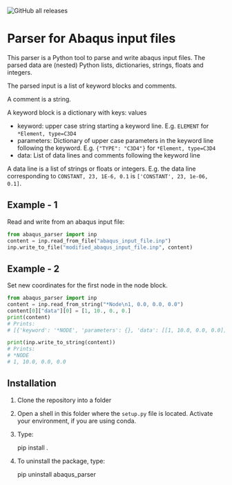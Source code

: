![GitHub all releases](https://img.shields.io/github/downloads/mrettl/parser_for_abaqus_input_files/total)

# Parser for Abaqus input files

This parser is a Python tool to parse and write abaqus input files.
The parsed data are (nested) Python lists, dictionaries, strings, floats and integers.

The parsed input is a list of keyword blocks and comments.

A comment is a string.

A keyword block is a dictionary with keys: values

- keyword: upper case string starting a keyword line. E.g. `ELEMENT` for `*Element, type=C3D4`
- parameters: Dictionary of upper case parameters in the keyword line following the keyword.
  E.g. `{"TYPE": "C3D4"}` for ``*Element, type=C3D4``
- data: List of data lines and comments following the keyword line

A data line is a list of strings or floats or integers. 
E.g. the data line corresponding to `CONSTANT, 23, 1E-6, 0.1`
is `['CONSTANT', 23, 1e-06, 0.1]`.

## Example - 1

Read and write from an abaqus input file:

```python
from abaqus_parser import inp
content = inp.read_from_file("abaqus_input_file.inp")
inp.write_to_file("modified_abaqus_input_file.inp", content)
```

## Example - 2

Set new coordinates for the first node in the node block.

```python
from abaqus_parser import inp
content = inp.read_from_string("*Node\n1, 0.0, 0.0, 0.0")
content[0]["data"][0] = [1, 10., 0., 0.]
print(content)
# Prints: 
# [{'keyword': '*NODE', 'parameters': {}, 'data': [[1, 10.0, 0.0, 0.0]]}]

print(inp.write_to_string(content))
# Prints:
# *NODE
# 1, 10.0, 0.0, 0.0
```

## Installation

1. Clone the repository into a folder
2. Open a shell in this folder where the `setup.py` file is located.
   Activate your environment, if you are using conda.
3. Type:


    pip install .


4. To uninstall the package, type:


    pip uninstall abaqus_parser

